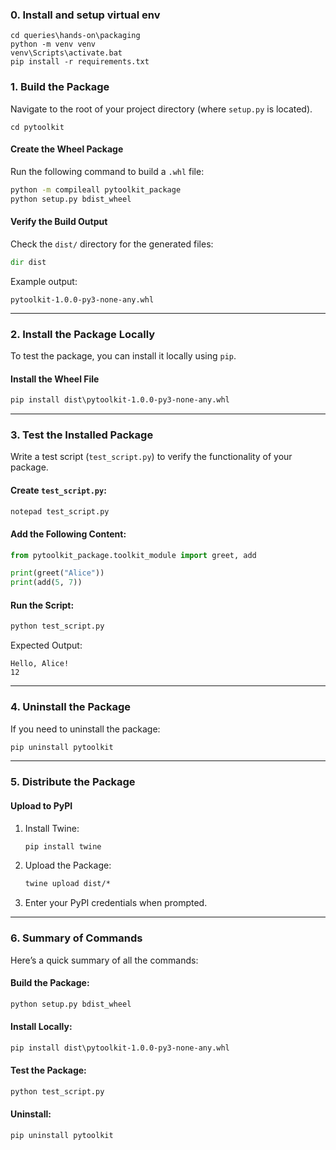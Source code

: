 ### **0. Install and setup virtual env**
```
cd queries\hands-on\packaging
python -m venv venv
venv\Scripts\activate.bat
pip install -r requirements.txt
```

### **1. Build the Package**
Navigate to the root of your project directory (where `setup.py` is located).
```
cd pytoolkit
```

#### **Create the Wheel Package**
Run the following command to build a `.whl` file:
```cmd
python -m compileall pytoolkit_package
python setup.py bdist_wheel
```

#### **Verify the Build Output**
Check the `dist/` directory for the generated files:
```cmd
dir dist
```

Example output:
```
pytoolkit-1.0.0-py3-none-any.whl
```

---

### **2. Install the Package Locally**
To test the package, you can install it locally using `pip`.

#### **Install the Wheel File**
```cmd
pip install dist\pytoolkit-1.0.0-py3-none-any.whl
```

---

### **3. Test the Installed Package**
Write a test script (`test_script.py`) to verify the functionality of your package.

#### Create `test_script.py`:
```cmd
notepad test_script.py
```

#### Add the Following Content:
```python
from pytoolkit_package.toolkit_module import greet, add

print(greet("Alice"))
print(add(5, 7))
```

#### Run the Script:
```cmd
python test_script.py
```

Expected Output:
```
Hello, Alice!
12
```

---

### **4. Uninstall the Package**
If you need to uninstall the package:
```cmd
pip uninstall pytoolkit
```

---

### **5. Distribute the Package**
#### **Upload to PyPI**
1. Install Twine:
   ```cmd
   pip install twine
   ```

2. Upload the Package:
   ```cmd
   twine upload dist/*
   ```

3. Enter your PyPI credentials when prompted.

---

### **6. Summary of Commands**
Here’s a quick summary of all the commands:

#### Build the Package:
```cmd
python setup.py bdist_wheel
```

#### Install Locally:
```cmd
pip install dist\pytoolkit-1.0.0-py3-none-any.whl
```

#### Test the Package:
```cmd
python test_script.py
```

#### Uninstall:
```cmd
pip uninstall pytoolkit
```
